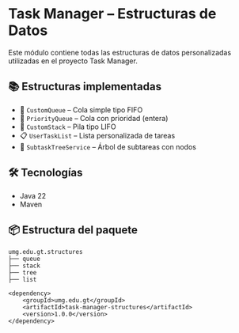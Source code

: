 # Task Manager – Estructuras de Datos

Este módulo contiene todas las estructuras de datos personalizadas utilizadas en el proyecto Task Manager.

## 📚 Estructuras implementadas

- 🔁 `CustomQueue` – Cola simple tipo FIFO
- 🧠 `PriorityQueue` – Cola con prioridad (entera)
- 🧱 `CustomStack` – Pila tipo LIFO
- 📋 `UserTaskList` – Lista personalizada de tareas
- 🌳 `SubtaskTreeService` – Árbol de subtareas con nodos

## 🛠️ Tecnologías

- Java 22
- Maven

## 📦 Estructura del paquete

```text
umg.edu.gt.structures
├── queue
├── stack
├── tree
├── list

<dependency>
    <groupId>umg.edu.gt</groupId>
    <artifactId>task-manager-structures</artifactId>
    <version>1.0.0</version>
</dependency>
